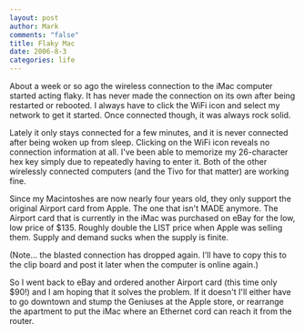 ```yaml
--- 
layout: post
author: Mark
comments: "false"
title: Flaky Mac
date: 2006-8-3
categories: life
---
```

About a week or so ago the wireless connection to the iMac computer started acting flaky. It has never made the connection on its own after being restarted or rebooted. I always have to click the WiFi icon and select my network to get it started. Once connected though, it was always rock solid.

Lately it only stays connected for a few minutes, and it is never connected after being woken up from sleep. Clicking on the WiFi icon reveals no connection information at all. I've been able to memorize my 26-character hex key simply due to repeatedly having to enter it. Both of the other wirelessly connected computers (and the Tivo for that matter) are working fine.

Since my Macintoshes are now nearly four years old, they only support the original Airport card from Apple. The one that isn't MADE anymore. The Airport card that is currently in the iMac was purchased on eBay for the low, low price of $135. Roughly double the LIST price when Apple was selling them. Supply and demand sucks when the supply is finite.

(Note... the blasted connection has dropped again. I'll have to copy this to the clip board and post it later when the computer is online again.)

So I went back to eBay and ordered another Airport card (this time only $90!) and I am hoping that it solves the problem. If it doesn't I'll either have to go downtown and stump the Geniuses at the Apple store, or rearrange the apartment to put the iMac where an Ethernet cord can reach it from the router.
